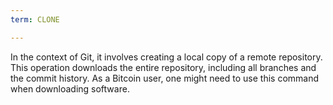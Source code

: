 ```yaml
---
term: CLONE

---
```

In the context of Git, it involves creating a local copy of a remote repository. This operation downloads the entire repository, including all branches and the commit history. As a Bitcoin user, one might need to use this command when downloading software.